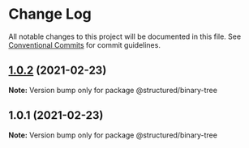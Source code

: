 # Change Log

All notable changes to this project will be documented in this file.
See [Conventional Commits](https://conventionalcommits.org) for commit guidelines.

## [1.0.2](https://github.com/js-structured/structured/compare/@structured/binary-tree@1.0.1...@structured/binary-tree@1.0.2) (2021-02-23)

**Note:** Version bump only for package @structured/binary-tree





## 1.0.1 (2021-02-23)

**Note:** Version bump only for package @structured/binary-tree
